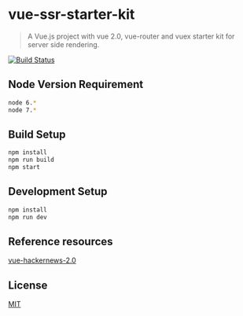 # vue-ssr-starter-kit

> A Vue.js project with vue 2.0, vue-router and vuex starter kit for server side rendering. 

[![Build Status](https://travis-ci.org/doabit/vue-ssr-starter-kit.svg?branch=master)](https://travis-ci.org/doabit/vue-ssr-starter-kit)

## Node Version Requirement

```bash
node 6.*
node 7.*
```

## Build Setup

``` bash
npm install
npm run build
npm start
```

## Development Setup

```bash
npm install
npm run dev
```

## Reference resources

[vue-hackernews-2.0](https://github.com/vuejs/vue-hackernews-2.0)

## License

[MIT](http://opensource.org/licenses/MIT)
